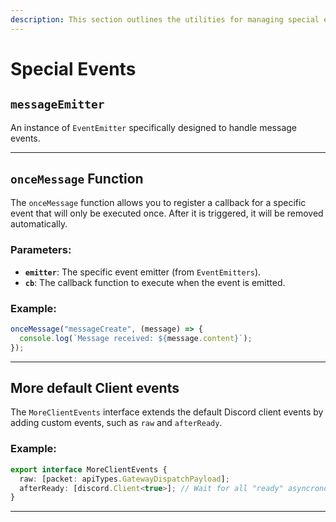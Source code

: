 ```yaml
---
description: This section outlines the utilities for managing special events using a custom event emitter in Discord. It allows you to create and manage events efficiently without relying on the default client events, making it ideal for "quick & once" use cases.
---
```


# Special Events

## `messageEmitter`

An instance of `EventEmitter` specifically designed to handle message events.

---

## `onceMessage` Function

The `onceMessage` function allows you to register a callback for a specific event that will only be executed once. After it is triggered, it will be removed automatically.

### Parameters:
- **`emitter`**: The specific event emitter (from `EventEmitters`).
- **`cb`**: The callback function to execute when the event is emitted.

### Example:
```ts
onceMessage("messageCreate", (message) => {
  console.log(`Message received: ${message.content}`);
});
```

---

## More default Client events

The `MoreClientEvents` interface extends the default Discord client events by adding custom events, such as `raw` and `afterReady`.

### Example:
```ts
export interface MoreClientEvents {
  raw: [packet: apiTypes.GatewayDispatchPayload];
  afterReady: [discord.Client<true>]; // Wait for all "ready" asyncronous listeners before triggering
}
```

---